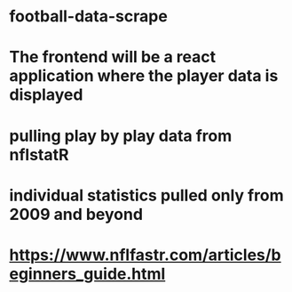 # football-data-scrape
# The frontend will be a react application where the player data is displayed 
# pulling play by play data from nflstatR
# individual statistics pulled only from 2009 and beyond
# https://www.nflfastr.com/articles/beginners_guide.html
